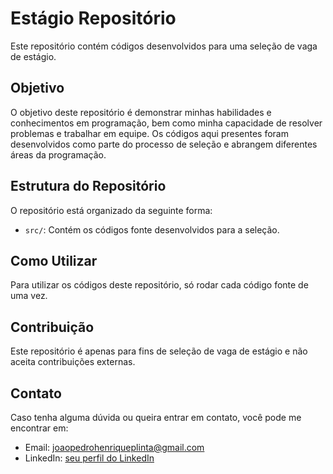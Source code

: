 # Estágio Repositório

Este repositório contém códigos desenvolvidos para uma seleção de vaga de estágio.

## Objetivo

O objetivo deste repositório é demonstrar minhas habilidades e conhecimentos em programação, bem como minha capacidade de resolver problemas e trabalhar em equipe. Os códigos aqui presentes foram desenvolvidos como parte do processo de seleção e abrangem diferentes áreas da programação.

## Estrutura do Repositório

O repositório está organizado da seguinte forma:

- `src/`: Contém os códigos fonte desenvolvidos para a seleção.

## Como Utilizar

Para utilizar os códigos deste repositório, só rodar cada código fonte de uma vez.

## Contribuição

Este repositório é apenas para fins de seleção de vaga de estágio e não aceita contribuições externas.

## Contato

Caso tenha alguma dúvida ou queira entrar em contato, você pode me encontrar em:

- Email: joaopedrohenriqueplinta@gmail.com
- LinkedIn: [seu perfil do LinkedIn](https://www.linkedin.com/in/joao-pedro-plinta/)
